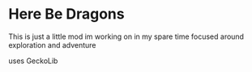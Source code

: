 # Here Be Dragons

This is just a little mod im working on in my spare time focused around exploration and adventure

uses GeckoLib
